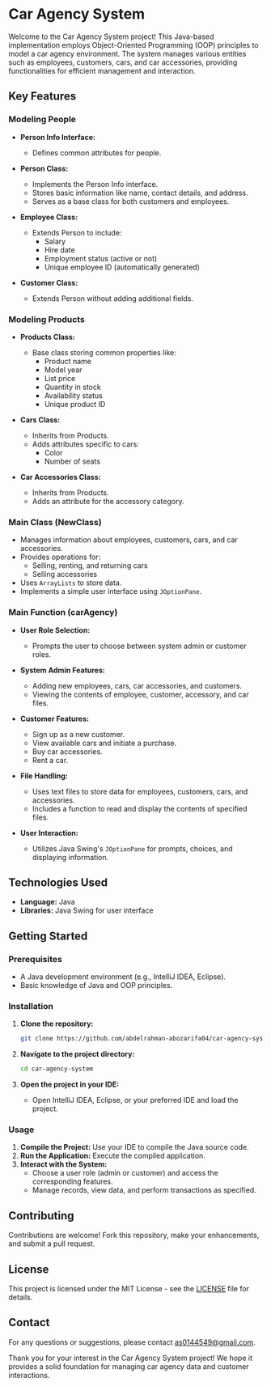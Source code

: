 # Car Agency System

Welcome to the Car Agency System project! This Java-based implementation employs Object-Oriented Programming (OOP) principles to model a car agency environment. The system manages various entities such as employees, customers, cars, and car accessories, providing functionalities for efficient management and interaction.

## Key Features

### Modeling People

- **Person Info Interface:**
  - Defines common attributes for people.
  
- **Person Class:**
  - Implements the Person Info interface.
  - Stores basic information like name, contact details, and address.
  - Serves as a base class for both customers and employees.

- **Employee Class:**
  - Extends Person to include:
    - Salary
    - Hire date
    - Employment status (active or not)
    - Unique employee ID (automatically generated)

- **Customer Class:**
  - Extends Person without adding additional fields.

### Modeling Products

- **Products Class:**
  - Base class storing common properties like:
    - Product name
    - Model year
    - List price
    - Quantity in stock
    - Availability status
    - Unique product ID

- **Cars Class:**
  - Inherits from Products.
  - Adds attributes specific to cars:
    - Color
    - Number of seats

- **Car Accessories Class:**
  - Inherits from Products.
  - Adds an attribute for the accessory category.

### Main Class (NewClass)

- Manages information about employees, customers, cars, and car accessories.
- Provides operations for:
  - Selling, renting, and returning cars
  - Selling accessories
- Uses `ArrayLists` to store data.
- Implements a simple user interface using `JOptionPane`.

### Main Function (carAgency)

- **User Role Selection:**
  - Prompts the user to choose between system admin or customer roles.

- **System Admin Features:**
  - Adding new employees, cars, car accessories, and customers.
  - Viewing the contents of employee, customer, accessory, and car files.

- **Customer Features:**
  - Sign up as a new customer.
  - View available cars and initiate a purchase.
  - Buy car accessories.
  - Rent a car.

- **File Handling:**
  - Uses text files to store data for employees, customers, cars, and accessories.
  - Includes a function to read and display the contents of specified files.

- **User Interaction:**
  - Utilizes Java Swing's `JOptionPane` for prompts, choices, and displaying information.

## Technologies Used

- **Language:** Java
- **Libraries:** Java Swing for user interface

## Getting Started

### Prerequisites

- A Java development environment (e.g., IntelliJ IDEA, Eclipse).
- Basic knowledge of Java and OOP principles.

### Installation

1. **Clone the repository:**

    ```sh
    git clone https://github.com/abdelrahman-abozarifa04/car-agency-system.git
    ```

2. **Navigate to the project directory:**

    ```sh
    cd car-agency-system
    ```

3. **Open the project in your IDE:**

    - Open IntelliJ IDEA, Eclipse, or your preferred IDE and load the project.

### Usage

1. **Compile the Project:** Use your IDE to compile the Java source code.
2. **Run the Application:** Execute the compiled application.
3. **Interact with the System:**
    - Choose a user role (admin or customer) and access the corresponding features.
    - Manage records, view data, and perform transactions as specified.

## Contributing

Contributions are welcome! Fork this repository, make your enhancements, and submit a pull request.

## License

This project is licensed under the MIT License - see the [LICENSE](LICENSE) file for details.

## Contact

For any questions or suggestions, please contact [as0144549@gmail.com](mailto:as0144549@gmail.com).

Thank you for your interest in the Car Agency System project! We hope it provides a solid foundation for managing car agency data and customer interactions.
